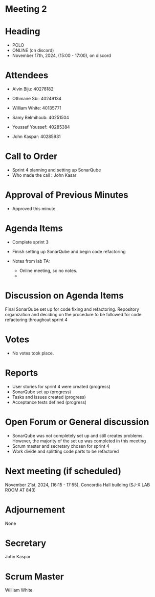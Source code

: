 # Meeting 2
# Heading

- POLO
- ONLINE (on discord)
- November 17th, 2024,  (15:00 - 17:00), on discord
  
# Attendees

- Alvin Biju: 40278182

- Othmane Sbi: 40249134

- William White: 40135771

- Samy Belmihoub: 40251504

- Youssef Youssef: 40285384

- John Kaspar: 40285931

# Call to Order

- Sprint 4 planning and setting up SonarQube
- Who made the call : John Kasar
  
# Approval of Previous Minutes

- Approved this minute
  
# Agenda Items

- Complete sprint 3
- Finish setting up SonarQube and begin code refactoring

- Notes from lab TA:

  - Online meeting, so no notes.
  - 
# Discussion on Agenda Items
Final SonarQube set up for code fixing and refactoring.
Repository organization and deciding on the procedure to be followed for code refactoring throughout sprint 4
  
# Votes

- No votes took place.
  
# Reports

- User stories for sprint 4 were created (progress)
- SonarQube set up (progress)
- Tasks and issues created (progress)
- Acceptance tests defined (progress)
  
# Open Forum or General discussion

- SonarQube was not completely set up and still creates problems. However, the majority of the set up was completed in this meeting
- Scrum master and secretary chosen for sprint 4
- Work divide and splitting code parts to be refactored
  
# Next meeting (if scheduled)

 November 21st, 2024,  (16:15 - 17:55), Concordia Hall building (SJ-X LAB ROOM AT 843)
  

# Adjournement
None

# Secretary
John Kaspar

# Scrum Master
William White



